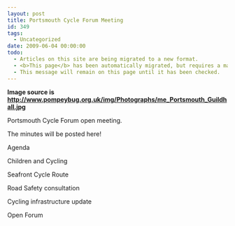 ```yaml
---
layout: post
title: Portsmouth Cycle Forum Meeting
id: 349
tags:
  - Uncategorized
date: 2009-06-04 00:00:00
todo:
  - Articles on this site are being migrated to a new format.
  - <b>This page</b> has been automatically migrated, but requires a manual check-&amp;-tune to ensure the format and links all work as expected.
  - This message will remain on this page until it has been checked.
---
```


**Image source is http://www.pompeybug.org.uk/img/Photographs/me_Portsmouth_Guildhall.jpg**

Portsmouth Cycle Forum open meeting.

The minutes will be posted here!

Agenda

Children and Cycling 

Seafront Cycle Route 

Road Safety consultation 

Cycling infrastructure update

Open Forum
